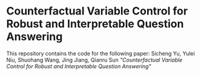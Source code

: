 Counterfactual Variable Control for Robust and Interpretable Question Answering
====================================
This repository contains the code for the following paper:
Sicheng Yu, Yulei Niu, Shuohang Wang, Jing Jiang, Qianru Sun *"Counterfactual Variable Control for Robust and Interpretable Question Answering"*
